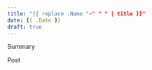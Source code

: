 ```yaml
---
title: "{{ replace .Name "-" " " | title }}"
date: {{ .Date }}
draft: true
---
```


Summary

<!--more-->

Post
